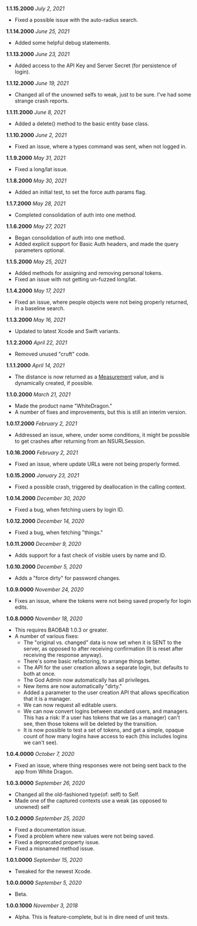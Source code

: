 **1.1.15.2000** *July 2, 2021*
- Fixed a possible issue with the auto-radius search.

**1.1.14.2000** *June 25, 2021*
- Added some helpful debug statements.

**1.1.13.2000** *June 23, 2021*
- Added access to the API Key and Server Secret (for persistence of login).

**1.1.12.2000** *June 19, 2021*
- Changed all of the unowned selfs to weak, just to be sure. I've had some strange crash reports.

**1.1.11.2000** *June 8, 2021*

- Added a delete() method to the basic entity base class.

**1.1.10.2000** *June 2, 2021*

- Fixed an issue, where a types command was sent, when not logged in.

**1.1.9.2000** *May 31, 2021*

- Fixed a long/lat issue.

**1.1.8.2000** *May 30, 2021*

- Added an initial test, to set the force auth params flag.

**1.1.7.2000** *May 28, 2021*

- Completed consolidation of auth into one method.

**1.1.6.2000** *May 27, 2021*

- Began consolidation of auth into one method.
- Added explicit support for Basic Auth headers, and made the query parameters optional.

**1.1.5.2000** *May 25, 2021*

- Added methods for assigning and removing personal tokens.
- Fixed an issue with not getting un-fuzzed long/lat.

**1.1.4.2000** *May 17, 2021*

- Fixed an issue, where people objects were not being properly returned, in a baseline search.

**1.1.3.2000** *May 16, 2021*

- Updated to latest Xcode and Swift variants.

**1.1.2.2000** *April 22, 2021*

- Removed unused "cruft" code.

**1.1.1.2000** *April 14, 2021*

- The distance is now returned as a [Measurement](https://developer.apple.com/documentation/foundation/measurement) value, and is dynamically created, if possible.

**1.1.0.2000** *March 21, 2021*

- Made the product name "WhiteDragon."
- A number of fixes and improvements, but this is still an interim version.

**1.0.17.2000** *February 2, 2021*
- Addressed an issue, where, under some conditions, it might be possible to get crashes after returning from an NSURLSession.

**1.0.16.2000** *February 2, 2021*
- Fixed an issue, where update URLs were not being properly formed.

**1.0.15.2000** *January 23, 2021*
- Fixed a possible crash, triggered by deallocation in the calling context.

**1.0.14.2000** *December 30, 2020*
- Fixed a bug, when fetching users by login ID.

**1.0.12.2000** *December 14, 2020*
- Fixed a bug, when fetching "things."

**1.0.11.2000** *December 9, 2020*
- Adds support for a fast check of visible users by name and ID.

**1.0.10.2000** *December 5, 2020*
- Adds a "force dirty" for password changes.

**1.0.9.0000** *November 24, 2020*
- Fixes an issue, where the tokens were not being saved properly for login edits.

**1.0.8.0000** *November 18, 2020*
- This requires BAOBAB 1.0.3 or greater.
- A number of various fixes:
    - The "original vs. changed" data is now set when it is SENT to the server, as opposed to after receiving confirmation (It is reset after receiving the response anyway).
    - There's some basic refactoring, to arrange things better.
    - The API for the user creation allows a separate login, but defaults to both at once.
    - The God Admin now automatically has all privileges.
    - New items are now automatically "dirty."
    - Added a parameter to the user creation API that allows specification that it is a manager.
    - We can now request all editable users.
    - We can now convert logins between standard users, and managers. This has a risk: If a user has tokens that we (as a manager) can't see, then those tokens will be deleted by the transition.
    - It is now possible to test a set of tokens, and get a simple, opaque count of how many logins have access to each (this includes logins we can't see).
    
**1.0.4.0000** *October 7, 2020*
- Fixed an issue, where thing responses were not being sent back to the app from White Dragon.

**1.0.3.0000** *September 26, 2020*
- Changed all the old-fashioned type(of: self) to Self.
- Made one of the captured contexts use a weak (as opposed to unowned) self

**1.0.2.0000** *September 25, 2020*

- Fixed a documentation issue.
- Fixed a problem where new values were not being saved.
- Fixed a deprecated property issue.
- Fixed a misnamed method issue.

**1.0.1.0000** *September 15, 2020*

- Tweaked for the newest Xcode.

**1.0.0.0000** *September 5, 2020*

- Beta.

**1.0.0.1000** *November 3, 2018*

- Alpha. This is feature-complete, but is in dire need of unit tests.
